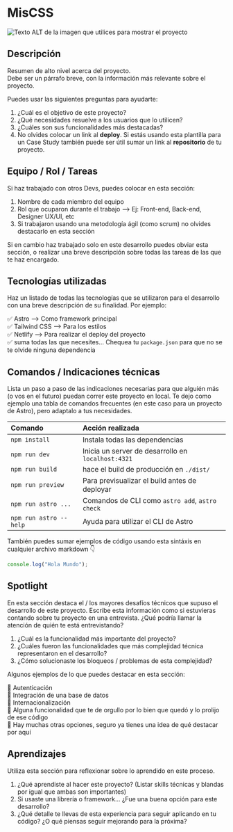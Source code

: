 # MisCSS

<!-- Coloca una imagen representativa de tu desarrollo siempre que puedas -->

![Texto ALT de la imagen que utilices para mostrar el proyecto](https://github.com/AmarokDevLab/Imagenes/blob/master/Binario.jpg)

## Descripción

Resumen de alto nivel acerca del proyecto.  
Debe ser un párrafo breve, con la información más relevante sobre el proyecto.  

Puedes usar las siguientes preguntas para ayudarte:

1. ¿Cuál es el objetivo de este proyecto?
2. ¿Qué necesidades resuelve a los usuarios que lo utilicen?
3. ¿Cuáles son sus funcionalidades más destacadas?
4. No olvides colocar un link al **deploy**. Si estás usando esta plantilla para un Case Study también puede ser útil sumar un link al **repositorio** de tu proyecto.

## Equipo / Rol / Tareas

Si haz trabajado con otros Devs, puedes colocar en esta sección:

1. Nombre de cada miembro del equipo
2. Rol que ocuparon durante el trabajo --> Ej: Front-end, Back-end, Designer UX/UI, etc
3. Si trabajaron usando una metodología ágil (como scrum) no olvides destacarlo en esta sección

Si en cambio haz trabajado solo en este desarrollo puedes obviar esta sección, o realizar una breve descripción sobre todas las tareas de las que te haz encargado.

## Tecnologías utilizadas

Haz un listado de todas las tecnologías que se utilizaron para el desarrollo con una breve descripción de su finalidad. Por ejemplo:

✅ Astro --> Como framework principal  
✅ Tailwind CSS --> Para los estilos  
✅ Netlify --> Para realizar el deploy del proyecto  
✅ suma todas las que necesites... Chequea tu `package.json` para que no se te olvide ninguna dependencia  

## Comandos / Indicaciones técnicas

Lista un paso a paso de las indicaciones necesarias para que alguién más (o vos en el futuro) puedan correr este proyecto en local. Te dejo como ejemplo una tabla de comandos frecuentes (en este caso para un proyecto de Astro), pero adaptalo a tus necesidades.

| Comando                | Acción realizada                                   |
| :--------------------- | :------------------------------------------------- |
| `npm install`          | Instala todas las dependencias                     |
| `npm run dev`          | Inicia un server de desarrollo en `localhost:4321` |
| `npm run build`        | hace el build de producción en `./dist/`           |
| `npm run preview`      | Para previsualizar el build antes de deployar      |
| `npm run astro ...`    | Comandos de CLI como `astro add`, `astro check`    |
| `npm run astro --help` | Ayuda para utilizar el CLI de Astro                |

También puedes sumar ejemplos de código usando esta sintáxis en cualquier archivo markdown 👇

```javascript
console.log("Hola Mundo");
```

## Spotlight

En esta sección destaca el / los mayores desafíos técnicos que supuso el desarrollo de este proyecto.
Escribe esta información como si estuvieras contando sobre tu proyecto en una entrevista. ¿Qué podría llamar la atención de quién te está entrevistando?

1. ¿Cuál es la funcionalidad más importante del proyecto?
2. ¿Cuáles fueron las funcionalidades que más complejidad técnica representaron en el desarrollo?
3. ¿Cómo solucionaste los bloqueos / problemas de esta complejidad?

Algunos ejemplos de lo que puedes destacar en esta sección:

🚀 Autenticación  
🚀 Integración de una base de datos  
🚀 Internacionalización  
🚀 Alguna funcionalidad que te de orgullo por lo bien que quedó y lo prolijo de ese código  
🚀 Hay muchas otras opciones, seguro ya tienes una idea de qué destacar por aquí  

## Aprendizajes

Utiliza esta sección para reflexionar sobre lo aprendido en este proceso.

1. ¿Qué aprendiste al hacer este proyecto? (Listar skills técnicas y blandas por igual que ambas son importantes)
2. Si usaste una librería o framework… ¿Fue una buena opción para este desarrollo?
3. ¿Qué detalle te llevas de esta experiencia para seguir aplicando en tu código? ¿O qué piensas seguir mejorando para la próxima?
